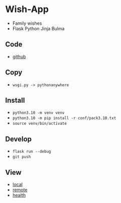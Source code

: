 # Wish-App
- Family wishes
- Flask Python Jinja Bulma

## Code
- [github](https://github.com/danmikes/flask.git)

## Copy
- `wsgi.py -> pythonanywhere`

## Install
- `python3.10 -m venv venv`
- `python3.10 -m pip install -r conf/pack3.10.txt`
- `source venv/bin/activate`

## Develop
- `flask run --debug`
- `git push`

## View
- [local](http://localhost:5000)
- [remote](https://dmikes.eu.pythonanywhere.com)
- [health](https://dmikes.eu.pythonanywhere.com/health)

